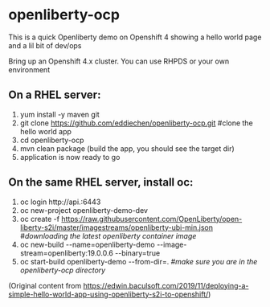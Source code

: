 # openliberty-ocp

This is a quick Openliberty demo on Openshift 4 showing a hello world page and a lil bit of dev/ops

Bring up an Openshift 4.x cluster. You can use RHPDS or your own environment

## On a RHEL server:
  1. yum install -y maven git
  2. git clone https://github.com/eddiechen/openliberty-ocp.git #clone the hello world app
  3. cd openliberty-ocp
  4. mvn clean package (build the app, you should see the target dir)
  5. application is now ready to go
 
 ## On the same RHEL server, install oc:
  1. oc login http://api.<clustername>:6443
  2. oc new-project openliberty-demo-dev
  3. oc create -f https://raw.githubusercontent.com/OpenLiberty/open-liberty-s2i/master/imagestreams/openliberty-ubi-min.json 
          #_downloading the latest openliberty container image_
  4. oc new-build --name=openliberty-demo --image-stream=openliberty:19.0.0.6 --binary=true
  5. oc start-build openliberty-demo --from-dir=. #_make sure you are in the openliberty-ocp directory_


(Original content from https://edwin.baculsoft.com/2019/11/deploying-a-simple-hello-world-app-using-openliberty-s2i-to-openshift/)
